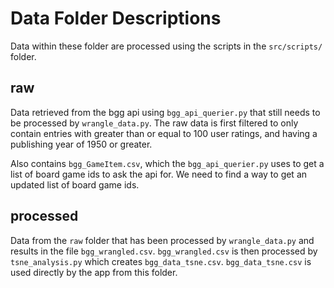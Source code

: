 # Data Folder Descriptions

Data within these folder are processed using the scripts in the `src/scripts/` folder.
## raw

Data retrieved from the bgg api using `bgg_api_querier.py` that still needs to be processed by `wrangle_data.py`. The raw data is first filtered to only contain entries with greater than or equal to 100 user ratings, and having a publishing year of 1950 or greater.

Also contains `bgg_GameItem.csv`, which the `bgg_api_querier.py` uses to get a list of board game ids to ask the api for.
We need to find a way to get an updated list of board game ids.

## processed

Data from the `raw` folder that has been processed by `wrangle_data.py` and results in the file `bgg_wrangled.csv`. `bgg_wrangled.csv` is then processed by `tsne_analysis.py` which creates `bgg_data_tsne.csv`. `bgg_data_tsne.csv` is used directly by the app from this folder.
